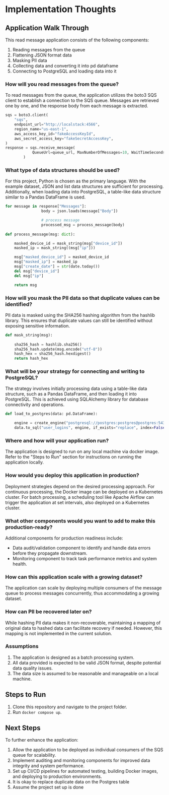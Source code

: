 # Implementation Thoughts

## Application Walk Through
This read message application consists of the following components:
1. Reading messages from the queue
2. Flattening JSON format data
3. Masking PII data
4. Collecting data and converting it into pd dataframe
5. Connecting to PostgreSQL and loading data into it

### How will you read messages from the queue?
To read messages from the queue, the application utilizes the boto3 SQS client to establish a connection to the SQS queue. Messages are retrieved one by one, and the response body from each message is extracted.
```python
sqs = boto3.client(
    "sqs",
    endpoint_url="http://localstack:4566",
    region_name="us-east-1",
    aws_access_key_id="fakeAccessKeyId",
    aws_secret_access_key="fakeSecretAccessKey",
)
response = sqs.receive_message(
            QueueUrl=queue_url, MaxNumberOfMessages=10, WaitTimeSeconds=10
        )
```

### What type of data structures should be used?
For this project, Python is chosen as the primary language. With the example dataset, JSON and list data structures are sufficient for processing. Additionally, when loading data into PostgreSQL, a table-like data structure similar to a Pandas DataFrame is used.
```python
for message in response["Messages"]:
                body = json.loads(message["Body"])

                # process message
                processed_msg = process_message(body)
                
def process_message(msg: dict):

    masked_device_id = mask_string(msg["device_id"])
    masked_ip = mask_string((msg["ip"]))

    msg["masked_device_id"] = masked_device_id
    msg["masked_ip"] = masked_ip
    msg["create_date"] = str(date.today())
    del msg["device_id"]
    del msg["ip"]

    return msg
```

### How will you mask the PII data so that duplicate values can be identified?
PII data is masked using the SHA256 hashing algorithm from the hashlib library. This ensures that duplicate values can still be identified without exposing sensitive information.
```python
def mask_string(msg):
    
    sha256_hash = hashlib.sha256()
    sha256_hash.update(msg.encode("utf-8"))
    hash_hex = sha256_hash.hexdigest()
    return hash_hex
```

### What will be your strategy for connecting and writing to PostgreSQL?
The strategy involves initially processing data using a table-like data structure, such as a Pandas DataFrame, and then loading it into PostgreSQL. This is achieved using SQLAlchemy library for database connectivity and operations.
```python 
def load_to_postgres(data: pd.DataFrame):

    engine = create_engine("postgresql://postgres:postgres@postgres:5432/postgres")
    data.to_sql("user_logins", engine, if_exists="replace", index=False)
```

### Where and how will your application run?
The application is designed to run on any local machine via docker image. Refer to the "Steps to Run" section for instructions on running the application locally.

### How would you deploy this application in production?
Deployment strategies depend on the desired processing approach. For continuous processing, the Docker image can be deployed on a Kubernetes cluster. For batch processing, a scheduling tool like Apache Airflow can trigger the application at set intervals, also deployed on a Kubernetes cluster.

### What other components would you want to add to make this production-ready?
Additional components for production readiness include:
- Data audit/validation component to identify and handle data errors before they propagate downstream.
- Monitoring component to track task performance metrics and system health.

### How can this application scale with a growing dataset?
The application can scale by deploying multiple consumers of the message queue to process messages concurrently, thus accommodating a growing dataset.

### How can PII be recovered later on?
While hashing PII data makes it non-recoverable, maintaining a mapping of original data to hashed data can facilitate recovery if needed. However, this mapping is not implemented in the current solution.

### Assumptions
1. The application is designed as a batch processing system.
2. All data provided is expected to be valid JSON format, despite potential data quality issues.
3. The data size is assumed to be reasonable and manageable on a local machine.

## Steps to Run
1. Clone this repository and navigate to the project folder.
2. Run `docker compose up`.

## Next Steps
To further enhance the application:
1. Allow the application to be deployed as individual consumers of the SQS queue for scalability.
2. Implement auditing and monitoring components for improved data integrity and system performance.
3. Set up CI/CD pipelines for automated testing, building Docker images, and deploying to production environments.
4. It is okay to replace duplicate data on the Postgres table
5. Assume the project set up is done
